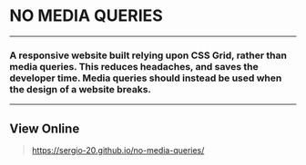  # NO MEDIA QUERIES

 ___

 ### A responsive website built relying upon CSS Grid, rather than media queries. This reduces headaches, and saves the developer time. Media queries should instead be used when the design of a website breaks.

 ___

 ## View Online

 > https://sergio-20.github.io/no-media-queries/
